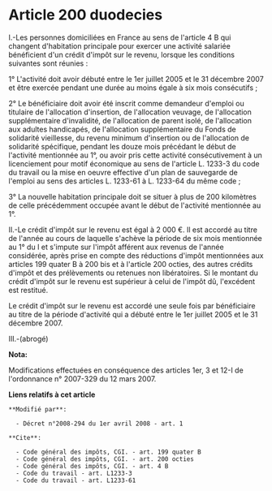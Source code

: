 # Article 200 duodecies

I.-Les personnes domiciliées en France au sens de l'article 4 B qui changent d'habitation principale pour exercer une
activité salariée bénéficient d'un crédit d'impôt sur le revenu, lorsque les conditions suivantes sont réunies : 

1° L'activité doit avoir débuté entre le 1er juillet 2005 et le 31 décembre 2007 et être exercée pendant une durée au moins
égale à six mois consécutifs ; 

2° Le bénéficiaire doit avoir été inscrit comme demandeur d'emploi ou titulaire de l'allocation d'insertion, de l'allocation
veuvage, de l'allocation supplémentaire d'invalidité, de l'allocation de parent isolé, de l'allocation aux adultes
handicapés, de l'allocation supplémentaire du Fonds de solidarité vieillesse, du revenu minimum d'insertion ou de
l'allocation de solidarité spécifique, pendant les douze mois précédant le début de l'activité mentionnée au 1°, ou avoir
pris cette activité consécutivement à un licenciement pour motif économique au sens de l'article L. 1233-3 du code du travail
ou la mise en oeuvre effective d'un plan de sauvegarde de l'emploi au sens des articles L. 1233-61 à L. 1233-64 du même
code ; 

3° La nouvelle habitation principale doit se situer à plus de 200 kilomètres de celle précédemment occupée avant le début de
l'activité mentionnée au 1°. 

II.-Le crédit d'impôt sur le revenu est égal à 2 000 €. Il est accordé au titre de l'année au cours de laquelle s'achève la
période de six mois mentionnée au 1° du I et s'impute sur l'impôt afférent aux revenus de l'année considérée, après prise en
compte des réductions d'impôt mentionnées aux articles 199 quater B à 200 bis et à l'article 200 octies, des autres crédits
d'impôt et des prélèvements ou retenues non libératoires. Si le montant du crédit d'impôt sur le revenu est supérieur à celui
de l'impôt dû, l'excédent est restitué. 

Le crédit d'impôt sur le revenu est accordé une seule fois par bénéficiaire au titre de la période d'activité qui a débuté
entre le 1er juillet 2005 et le 31 décembre 2007. 

III.-(abrogé)

**Nota:**

Modifications effectuées en conséquence des articles 1er, 3 et 12-I de l'ordonnance n° 2007-329 du 12 mars 2007.

**Liens relatifs à cet article**

	**Modifié par**:

	  - Décret n°2008-294 du 1er avril 2008 - art. 1

	**Cite**:

	  - Code général des impôts, CGI. - art. 199 quater B
	  - Code général des impôts, CGI. - art. 200 octies
	  - Code général des impôts, CGI. - art. 4 B
	  - Code du travail - art. L1233-3
	  - Code du travail - art. L1233-61
